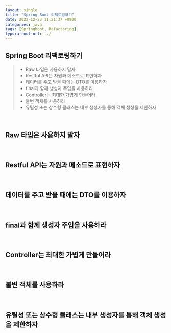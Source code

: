 ```yaml
---
layout: single
title: "Spring Boot 리팩토링하기"
date: 2022-12-23 11:21:37 +0900
categories: java
tags: [Springboot, Refactoring]
typora-root-url: ../
---
```



## Spring Boot 리팩토링하기
> - Raw 타입은 사용하지 말자
> - Restful API는 자원과 메소드로 표현하자
> - 데이터를 주고 받을 때에는 DTO를 이용하자
> - final과 함께 생성자 주입을 사용하라
> - Controller는 최대한 가볍게 만들어라
> - 불변 객체를 사용하라
> - 유틸성 또는 상수형 클래스는 내부 생성자를 통해 객체 생성을 제한하자

<br>

## Raw 타입은 사용하지 말자

<br>

## Restful API는 자원과 메소드로 표현하자

<br>

## 데이터를 주고 받을 때에는 DTO를 이용하자

<br>

## final과 함께 생성자 주입을 사용하라

<br>

## Controller는 최대한 가볍게 만들어라

<br>

## 불변 객체를 사용하라

<br>

## 유틸성 또는 상수형 클래스는 내부 생성자를 통해 객체 생성을 제한하자

<br>
